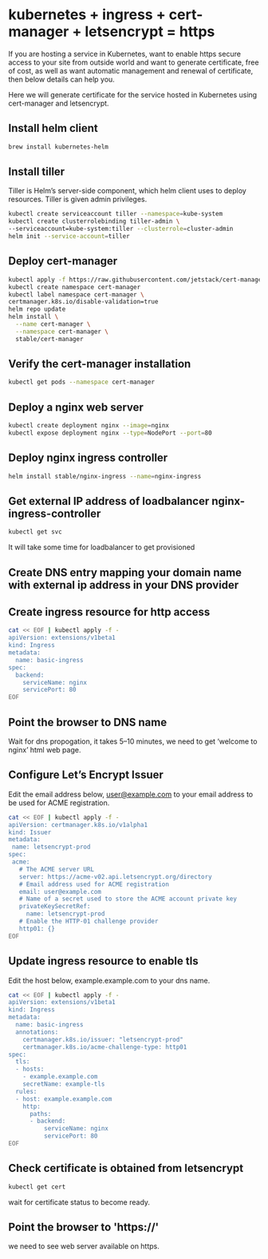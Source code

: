 # kubernetes + ingress + cert-manager + letsencrypt = https

If you are hosting a service in Kubernetes, want to enable https secure access to your site from outside world and want to generate certificate, free of cost, as well as want automatic management and renewal of certificate, then below details can help you.

Here we will generate certificate for the service hosted in Kubernetes using cert-manager and letsencrypt.

## Install helm client

```sh
brew install kubernetes-helm
```

## Install tiller

Tiller is Helm’s server-side component, which helm client uses to deploy resources. Tiller is given admin privileges.

```sh
kubectl create serviceaccount tiller --namespace=kube-system
kubectl create clusterrolebinding tiller-admin \
--serviceaccount=kube-system:tiller --clusterrole=cluster-admin
helm init --service-account=tiller
```

## Deploy cert-manager

```sh
kubectl apply -f https://raw.githubusercontent.com/jetstack/cert-manager/release-0.6/deploy/manifests/00-crds.yaml
kubectl create namespace cert-manager
kubectl label namespace cert-manager \
certmanager.k8s.io/disable-validation=true
helm repo update
helm install \
  --name cert-manager \
  --namespace cert-manager \
  stable/cert-manager
```

## Verify the cert-manager installation

```sh
kubectl get pods --namespace cert-manager
```

## Deploy a nginx web server

```sh
kubectl create deployment nginx --image=nginx
kubectl expose deployment nginx --type=NodePort --port=80
```

## Deploy nginx ingress controller

```sh
helm install stable/nginx-ingress --name=nginx-ingress
```

## Get external IP address of loadbalancer nginx-ingress-controller

```sh
kubectl get svc
```

It will take some time for loadbalancer to get provisioned


## Create DNS entry mapping your domain name with external ip address in your DNS provider

## Create ingress resource for http access

```sh
cat << EOF | kubectl apply -f -
apiVersion: extensions/v1beta1
kind: Ingress
metadata:
  name: basic-ingress
spec:
  backend:
    serviceName: nginx
    servicePort: 80
EOF
```

## Point the browser to DNS name

Wait for dns propogation, it takes 5–10 minutes, we need to get ‘welcome to nginx’ html web page.

## Configure Let’s Encrypt Issuer

Edit the email address below, user@example.com to your email address to be used for ACME registration.

```sh
cat << EOF | kubectl apply -f -
apiVersion: certmanager.k8s.io/v1alpha1
kind: Issuer
metadata:
 name: letsencrypt-prod
spec:
 acme:
   # The ACME server URL
   server: https://acme-v02.api.letsencrypt.org/directory
   # Email address used for ACME registration
   email: user@example.com
   # Name of a secret used to store the ACME account private key
   privateKeySecretRef:
     name: letsencrypt-prod
   # Enable the HTTP-01 challenge provider
   http01: {}
EOF
```

## Update ingress resource to enable tls

Edit the host below, example.example.com to your dns name.

```sh
cat << EOF | kubectl apply -f -
apiVersion: extensions/v1beta1
kind: Ingress
metadata:
  name: basic-ingress
  annotations:
    certmanager.k8s.io/issuer: "letsencrypt-prod"
    certmanager.k8s.io/acme-challenge-type: http01
spec:
  tls:
  - hosts:
    - example.example.com
    secretName: example-tls
  rules:
  - host: example.example.com
    http:
      paths:
      - backend:
          serviceName: nginx
          servicePort: 80
EOF
```

## Check certificate is obtained from letsencrypt

```sh
kubectl get cert
```

wait for certificate status to become ready.

## Point the browser to 'https://<dnsname>'

we need to see web server available on https.